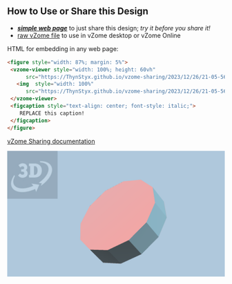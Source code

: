 
## How to Use or Share this Design

 - [***simple web page***](<https://ThynStyx.github.io/vzome-sharing/2023/12/26/21-05-56-Decagonal-prism/>) to just share this design; *try it before you share it!*
 - [raw vZome file](<https://raw.githubusercontent.com/ThynStyx/vzome-sharing/main/2023/12/26/21-05-56-Decagonal-prism/Decagonal-prism.vZome>) to use in vZome desktop or vZome Online
 
 HTML for embedding in any web page:
 ```html
<figure style="width: 87%; margin: 5%">
  <vzome-viewer style="width: 100%; height: 60vh"
       src="https://ThynStyx.github.io/vzome-sharing/2023/12/26/21-05-56-Decagonal-prism/Decagonal-prism.vZome" >
    <img  style="width: 100%"
       src="https://ThynStyx.github.io/vzome-sharing/2023/12/26/21-05-56-Decagonal-prism/Decagonal-prism.png" >
  </vzome-viewer>
  <figcaption style="text-align: center; font-style: italic;">
     REPLACE this caption!
  </figcaption>
</figure>
 ```

[vZome Sharing documentation](https://vzome.github.io/vzome/sharing.html#how-it-works)

![Image](<Decagonal-prism.png>)

